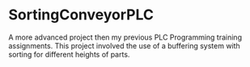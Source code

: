 # SortingConveyorPLC
A  more advanced project then my previous PLC Programming training assignments. This project involved the use of a buffering system with sorting for different heights of parts. 
